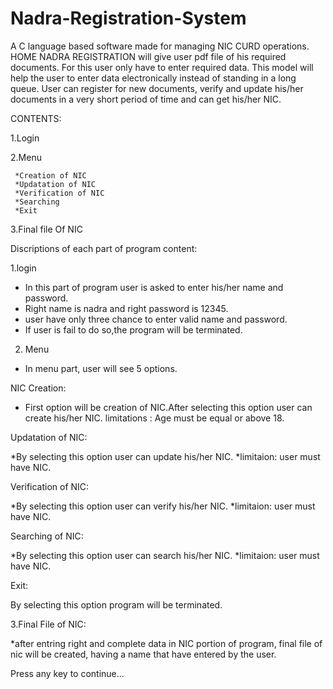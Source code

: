 # Nadra-Registration-System
A C language based software made for managing NIC CURD operations. HOME NADRA REGISTRATION will give user pdf file of his required documents. For this user only have to enter required data. This model will help the user to enter data electronically instead of standing in a long queue. User can register for new documents, verify and update his/her documents in a very short period of time and can get his/her NIC.

CONTENTS:

1.Login

2.Menu
     
     *Creation of NIC
     *Updatation of NIC
     *Verification of NIC
     *Searching
     *Exit

3.Final file Of NIC

Discriptions of each part of program content:

1.login

* In this part of program user is asked to enter his/her name and password.
* Right name is nadra and right password is 12345.
* user have only three chance to enter valid name and password.
* If user is fail to do so,the program will be terminated. 

2. Menu

* In menu part, user will see 5 options.

NIC Creation: 

* First option will be creation of NIC.After selecting this option user can create his/her NIC.
limitations : Age must be equal or above 18. 

Updatation of NIC:

*By selecting this option user can update his/her NIC.
*limitaion: user must have NIC.

Verification of NIC:

*By selecting this option user can verify his/her NIC.
*limitaion: user must have NIC.

Searching of NIC:

*By selecting this option user can search his/her NIC.
*limitaion: user must have NIC.

Exit:

By selecting this option program will be terminated.

3.Final File of NIC:

*after entring right and complete data in NIC portion of program, final file of nic will be created,
having a name that have entered by the user.  
 
Press any key to continue...
